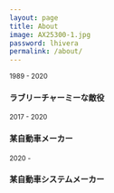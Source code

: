 ```yaml
---
layout: page
title: About
image: AX25300-1.jpg
password: lhivera
permalink: /about/
---
```


<small>1989 - 2020</small>
#### ラブリーチャーミーな敵役

<small>2017 - 2020</small>
#### 某自動車メーカー

<small>2020 - </small>
#### 某自動車システムメーカー
